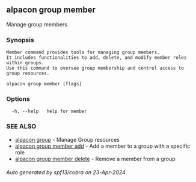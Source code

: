 ## alpacon group member

Manage group members

### Synopsis


	Member command provides tools for managing group members. 
	It includes functionalities to add, delete, and modify member roles within groups. 
	Use this command to oversee group membership and control access to group resources.
	

```
alpacon group member [flags]
```

### Options

```
  -h, --help   help for member
```

### SEE ALSO

* [alpacon group](alpacon_group.md)	 - Manage Group resources
* [alpacon group member add](alpacon_group_member_add.md)	 - Add a member to a group with a specific role
* [alpacon group member delete](alpacon_group_member_delete.md)	 - Remove a member from a group

###### Auto generated by spf13/cobra on 23-Apr-2024
